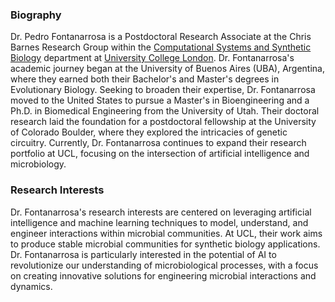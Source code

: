 ### Biography
Dr. Pedro Fontanarrosa is a Postdoctoral Research Associate at the Chris Barnes Research Group within the [Computational Systems and Synthetic Biology](https://ucl-cssb.github.io/) department at [University College London](https://www.ucl.ac.uk/). Dr. Fontanarrosa's academic journey began at the University of Buenos Aires (UBA), Argentina, where they earned both their Bachelor's and Master's degrees in Evolutionary Biology. Seeking to broaden their expertise, Dr. Fontanarrosa moved to the United States to pursue a Master's in Bioengineering and a Ph.D. in Biomedical Engineering from the University of Utah. Their doctoral research laid the foundation for a postdoctoral fellowship at the University of Colorado Boulder, where they explored the intricacies of genetic circuitry. Currently, Dr. Fontanarrosa continues to expand their research portfolio at UCL, focusing on the intersection of artificial intelligence and microbiology.

### Research Interests

Dr. Fontanarrosa's research interests are centered on leveraging artificial intelligence and machine learning techniques to model, understand, and engineer interactions within microbial communities. At UCL, their work aims to produce stable microbial communities for synthetic biology applications. Dr. Fontanarrosa is particularly interested in the potential of AI to revolutionize our understanding of microbiological processes, with a focus on creating innovative solutions for engineering microbial interactions and dynamics.